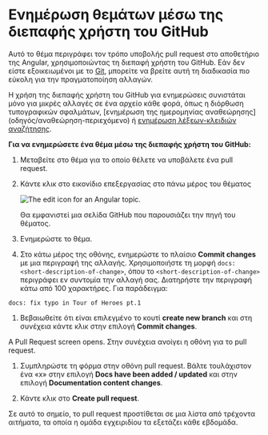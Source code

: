 # Ενημέρωση θεμάτων μέσω της διεπαφής χρήστη του GitHub

Αυτό το θέμα περιγράφει τον τρόπο υποβολής pull request στο αποθετήριο της Angular, χρησιμοποιώντας τη διεπαφή χρήστη του GitHub. Εάν δεν είστε εξοικειωμένοι με το [Git](https://git-scm.com/), μπορείτε να βρείτε αυτή τη διαδικασία πιο εύκολη για την πραγματοποίηση αλλαγών.

<div class="alert is-important">

   Η χρήση της διεπαφής χρήστη του GitHub για ενημερώσεις συνιστάται μόνο για μικρές αλλαγές σε ένα αρχείο κάθε φορά, όπως η διόρθωση τυπογραφικών σφαλμάτων, [ενημέρωση της ημερομηνίας αναθεώρησης] (οδηγός/αναθεώρηση-περιεχόμενο) ή [ενημέρωση λέξεων-κλειδιών αναζήτησης](οδηγός/ενημέρωση-λέξεων-κλειδιών-αναζήτησης).
  
</div>

**Για να ενημερώσετε ένα θέμα μέσω της διεπαφής χρήστη του GitHub:**

1. Μεταβείτε στο θέμα για το οποίο θέλετε να υποβάλετε ένα pull request.

1. Κάντε κλικ στο εικονίδιο επεξεργασίας στο πάνω μέρος του θέματος

   <div class="lightbox">
    <img src="generated/images/guide/contributors-guide/edit-icon.png" alt="The edit icon for an Angular topic.">
   </div>

   Θα εμφανιστεί μια σελίδα GitHub που παρουσιάζει την πηγή του θέματος.

1. Ενημερώστε το θέμα.

1. Στο κάτω μέρος της οθόνης, ενημερώστε το πλαίσιο **Commit changes** με μια περιγραφή της αλλαγής. Χρησιμοποιήστε τη μορφή `docs: <short-description-of-change>`, όπου το `<short-description-of-change>` περιγράφει εν συντομία την αλλαγή σας. Διατηρήστε την περιγραφή κάτω από 100 χαρακτήρες. Για παράδειγμα:

  `docs: fix typo in Tour of Heroes pt.1`

1. Βεβαιωθείτε ότι είναι επιλεγμένo το κουτί **create new branch** και στη συνέχεια κάντε κλικ στην επιλογή **Commit changes**.

  A Pull Request screen opens.
  Στην συνέχεια ανοίγει η οθόνη για το pull request.

1. Συμπληρώστε τη φόρμα στην οθόνη pull request. Βάλτε τουλάχιστον ένα «x» στην επιλογή **Docs have been added / updated** και στην επιλογή **Documentation content changes**.

1. Κάντε κλικ στο **Create pull request**.

Σε αυτό το σημείο, το pull request προστίθεται σε μια λίστα από τρέχοντα αιτήματα, τα οποία η ομάδα εγχειριδίου τα εξετάζει κάθε εβδομάδα.
